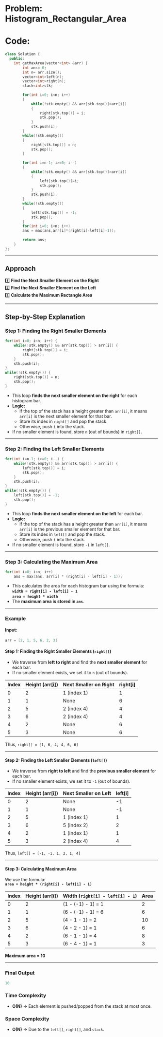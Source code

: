 # Problem: Histogram_Rectangular_Area

# Code:

```c++
class Solution {
  public:
    int getMaxArea(vector<int> &arr) {
        int ans= 0;
        int n= arr.size();
        vector<int>left(n);
        vector<int>right(n);
        stack<int>stk;
        
        for(int i=0; i<n; i++)
        {
            while(!stk.empty() && arr[stk.top()]>arr[i])
            {
                right[stk.top()] = i;
                stk.pop();
            }
            stk.push(i);
        }
        while(!stk.empty())
        {
            right[stk.top()] = n;
            stk.pop();
        }
        
        for(int i=n-1; i>=0; i--)
        {
            while(!stk.empty() && arr[stk.top()]>arr[i])
            {
                left[stk.top()]=i;
                stk.pop();
            }
            stk.push(i);
        }
        while(!stk.empty())
        {
            left[stk.top()] = -1;
            stk.pop();
        }
        for(int i=0; i<n; i++)
        ans = max(ans,arr[i]*(right[i]-left[i]-1));
        
        return ans;
    }
};
```



---

## **Approach**

1️⃣ **Find the Next Smaller Element on the Right**  
2️⃣ **Find the Next Smaller Element on the Left**  
3️⃣ **Calculate the Maximum Rectangle Area**  

---

## **Step-by-Step Explanation**

### **Step 1: Finding the Right Smaller Elements**
```cpp
for(int i=0; i<n; i++) {
    while(!stk.empty() && arr[stk.top()] > arr[i]) {
        right[stk.top()] = i;
        stk.pop();
    }
    stk.push(i);
}
while(!stk.empty()) {
    right[stk.top()] = n;
    stk.pop();
}
```
- This loop **finds the next smaller element on the right** for each histogram bar.  
- **Logic:**  
  - If the top of the stack has a height greater than `arr[i]`, it means `arr[i]` is the next smaller element for that bar.  
  - Store its index in `right[]` and pop the stack.  
  - Otherwise, push `i` into the stack.  
- If no smaller element is found, store `n` (out of bounds) in `right[]`.  

---

### **Step 2: Finding the Left Smaller Elements**
```cpp
for(int i=n-1; i>=0; i--) {
    while(!stk.empty() && arr[stk.top()] > arr[i]) {
        left[stk.top()] = i;
        stk.pop();
    }
    stk.push(i);
}
while(!stk.empty()) {
    left[stk.top()] = -1;
    stk.pop();
}
```
- This loop **finds the next smaller element on the left** for each bar.  
- **Logic:**  
  - If the top of the stack has a height greater than `arr[i]`, it means `arr[i]` is the previous smaller element for that bar.  
  - Store its index in `left[]` and pop the stack.  
  - Otherwise, push `i` into the stack.  
- If no smaller element is found, store `-1` in `left[]`.  

---

### **Step 3: Calculating the Maximum Area**
```cpp
for(int i=0; i<n; i++)
    ans = max(ans, arr[i] * (right[i] - left[i] - 1));
```
- This calculates the area for each histogram bar using the formula:  
  **`width = right[i] - left[i] - 1`**  
  **`area = height * width`**  
- The **maximum area is stored in `ans`**.  

---
### **Example**  
#### **Input:**  
```cpp
arr = [2, 1, 5, 6, 2, 3]
```

#### **Step 1: Finding the Right Smaller Elements (`right[]`)**  
- We traverse from **left to right** and find the **next smaller element** for each bar.  
- If no smaller element exists, we set it to `n` (out of bounds).  

| Index | Height (arr[i]) | Next Smaller on Right | right[i] |
|--------|-------|----------------------|---------|
| 0      | 2     | 1 (index 1)         | 1       |
| 1      | 1     | None                 | 6       |
| 2      | 5     | 2 (index 4)         | 4       |
| 3      | 6     | 2 (index 4)         | 4       |
| 4      | 2     | None                 | 6       |
| 5      | 3     | None                 | 6       |

Thus, `right[] = [1, 6, 4, 4, 6, 6]`

---

#### **Step 2: Finding the Left Smaller Elements (`left[]`)**  
- We traverse from **right to left** and find the **previous smaller element** for each bar.  
- If no smaller element exists, we set it to `-1` (out of bounds).  

| Index | Height (arr[i]) | Next Smaller on Left | left[i] |
|--------|-------|----------------------|---------|
| 0      | 2     | None                 | -1      |
| 1      | 1     | None                 | -1      |
| 2      | 5     | 1 (index 1)         | 1       |
| 3      | 6     | 5 (index 2)         | 2       |
| 4      | 2     | 1 (index 1)         | 1       |
| 5      | 3     | 2 (index 4)         | 4       |

Thus, `left[] = [-1, -1, 1, 2, 1, 4]`

---

#### **Step 3: Calculating Maximum Area**  
We use the formula:  
**`area = height * (right[i] - left[i] - 1)`**  

| Index | Height (arr[i]) | Width (`right[i] - left[i] - 1`) | Area |
|--------|-------|--------------------------|------|
| 0      | 2     | (1 - (-1) - 1) = 1       | 2    |
| 1      | 1     | (6 - (-1) - 1) = 6       | 6    |
| 2      | 5     | (4 - 1 - 1) = 2          | 10   |
| 3      | 6     | (4 - 2 - 1) = 1          | 6    |
| 4      | 2     | (6 - 1 - 1) = 4          | 8    |
| 5      | 3     | (6 - 4 - 1) = 1          | 3    |

 **Maximum area = 10** 

---

### **Final Output**
```cpp
10
``` 

### **Time Complexity**
- **O(N)** → Each element is pushed/popped from the stack at most once.  

### **Space Complexity**
- **O(N)** → Due to the `left[]`, `right[]`, and `stack`.  
